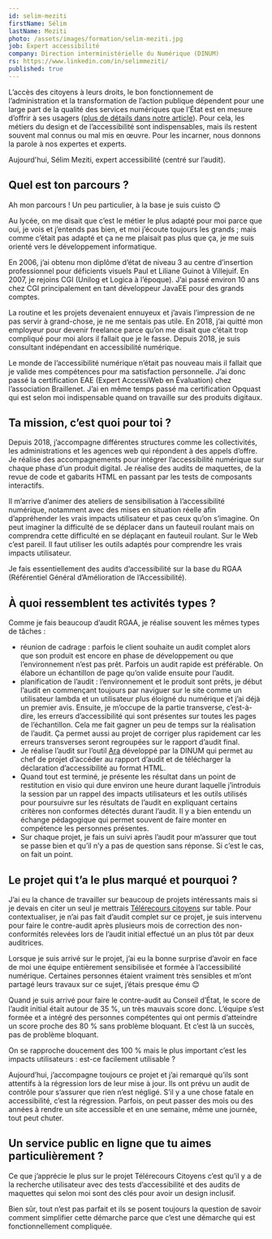 ```yaml
---
id: selim-meziti
firstName: Sélim
lastName: Meziti
photo: /assets/images/formation/selim-meziti.jpg
job: Expert accessibilité 
company: Direction interministérielle du Numérique (DINUM)
rs: https://www.linkedin.com/in/selimmeziti/
published: true
---
```


<p class="fr-text--lead">L’accès des citoyens à leurs droits, le bon fonctionnement de l’administration et la transformation de l’action publique dépendent pour une large part de la qualité des services numériques que l’État est en mesure d’offrir à ses usagers (<a href="/articles/2024-04-29-nos-experts-ont-la-parole/">plus de détails dans notre article</a>). Pour cela, les métiers du design et de l’accessibilité sont indispensables, mais ils restent souvent mal connus ou mal mis en œuvre. Pour les incarner, nous donnons la parole à nos expertes et experts.</p>

<p class="fr-text--lead">Aujourd'hui, Sélim Meziti, expert accessibilité (centré sur l’audit).</p>

<h2 class="fr-h6">Quel est ton parcours&nbsp;?</h2>

Ah mon parcours&nbsp;! Un peu particulier, à la base je suis cuisto&nbsp;😊

Au lycée, on me disait que c&rsquo;est le métier le plus adapté pour moi parce que oui, je vois et j&rsquo;entends pas bien, et moi j&rsquo;écoute toujours les grands&nbsp;; mais comme c&rsquo;était pas adapté et ça ne me plaisait pas plus que ça, je me suis orienté vers le développement informatique.

En 2006, j&rsquo;ai obtenu mon diplôme d&rsquo;état de niveau 3 au centre d&rsquo;insertion professionnel pour déficients visuels Paul et Liliane Guinot à Villejuif. En 2007, je rejoins CGI (Unilog et Logica à l&rsquo;époque). J&rsquo;ai passé environ 10 ans chez CGI principalement en tant développeur JavaEE pour des grands comptes.

La routine et les projets devenaient ennuyeux et j&rsquo;avais l&rsquo;impression de ne pas servir à grand-chose, je ne me sentais pas utile. En 2018, j&rsquo;ai quitté mon employeur pour devenir freelance parce qu&rsquo;on me disait que c&rsquo;était trop compliqué pour moi alors il fallait que je le fasse. Depuis 2018, je suis consultant indépendant en accessibilité numérique.

Le monde de l&rsquo;accessibilité numérique n&rsquo;était pas nouveau mais il fallait que je valide mes compétences pour ma satisfaction personnelle. J&rsquo;ai donc passé la certification EAE (Expert AccessiWeb en Évaluation) chez l&rsquo;association Braillenet. J&rsquo;ai en même temps passé ma certification Opquast qui est selon moi indispensable quand on travaille sur des produits digitaux.

<h2 class="fr-h6">Ta mission, c’est quoi pour toi&nbsp;?</h2>

Depuis 2018, j&rsquo;accompagne différentes structures comme les collectivités, les administrations et les agences web qui répondent à des appels d&rsquo;offre. Je réalise des accompagnements pour intégrer l&rsquo;accessibilité numérique sur chaque phase d&rsquo;un produit digital. Je réalise des audits de maquettes, de la revue de code et gabarits HTML en passant par les tests de composants interactifs.

Il m&rsquo;arrive d&rsquo;animer des ateliers de sensibilisation à l&rsquo;accessibilité numérique, notamment avec des mises en situation réelle afin d&rsquo;appréhender les vrais impacts utilisateur et pas ceux qu&rsquo;on s&rsquo;imagine. On peut imaginer la difficulté de se déplacer dans un fauteuil roulant mais on comprendra cette difficulté en se déplaçant en fauteuil roulant. Sur le Web c&rsquo;est pareil. Il faut utiliser les outils adaptés pour comprendre les vrais impacts utilisateur.

Je fais essentiellement des audits d&rsquo;accessibilité sur la base du RGAA (Référentiel Général d&rsquo;Amélioration de l&rsquo;Accessibilité).

<h2 class="fr-h6">À quoi ressemblent tes activités types&nbsp;?</h2>

Comme je fais beaucoup d&rsquo;audit RGAA, je réalise souvent les mêmes types de tâches&nbsp;:

- réunion de cadrage&nbsp;: parfois le client souhaite un audit complet alors que son produit est encore en phase de développement ou que l&rsquo;environnement n&rsquo;est pas prêt. Parfois un audit rapide est préférable. On élabore un échantillon de page qu&rsquo;on valide ensuite pour l&rsquo;audit.
- planification de l&rsquo;audit&nbsp;: l&rsquo;environnement et le produit sont prêts, je début l&rsquo;audit en commençant toujours par naviguer sur le site comme un utilisateur lambda et un utilisateur plus éloigné du numérique et j&rsquo;ai déjà un premier avis. Ensuite, je m&rsquo;occupe de la partie transverse, c&rsquo;est-à-dire, les erreurs d&rsquo;accessibilité qui sont présentes sur toutes les pages de l&rsquo;échantillon. Cela me fait gagner un peu de temps sur la réalisation de l&rsquo;audit. Ça permet aussi au projet de corriger plus rapidement car les erreurs transverses seront regroupées sur le rapport d&rsquo;audit final.
- Je réalise l&rsquo;audit sur l&rsquo;outil <a href="https://ara.numerique.gouv.fr/">Ara</a> développé par la DINUM qui permet au chef de projet d&rsquo;accéder au rapport d&rsquo;audit et de télécharger la déclaration d&rsquo;accessibilité au format HTML.
- Quand tout est terminé, je présente les résultat dans un point de restitution en visio qui dure environ une heure durant laquelle j&rsquo;introduis la session par un rappel des impacts utilisateurs et les outils utilisés pour poursuivre sur les résultats de l&rsquo;audit en expliquant certains critères non conformes détectés durant l&rsquo;audit. Il y a bien entendu un échange pédagogique qui permet souvent de faire monter en compétence les personnes présentes.
- Sur chaque projet, je fais un suivi après l&rsquo;audit pour m&rsquo;assurer que tout se passe bien et qu&rsquo;il n&rsquo;y a pas de question sans réponse. Si c&rsquo;est le cas, on fait un point.

<h2 class="fr-h6">Le projet qui t’a le plus marqué et pourquoi&nbsp;?</h2>

J&rsquo;ai eu la chance de travailler sur beaucoup de projets intéressants mais si je devais en citer un seul je mettrais <a href="https://citoyens.telerecours.fr/#/authentication">Télérecours citoyens</a> sur table. Pour contextualiser, je n&rsquo;ai pas fait d&rsquo;audit complet sur ce projet, je suis intervenu pour faire le contre-audit après plusieurs mois de correction des non-conformités relevées lors de l&rsquo;audit initial effectué un an plus tôt par deux auditrices.

Lorsque je suis arrivé sur le projet, j&rsquo;ai eu la bonne surprise d&rsquo;avoir en face de moi une équipe entièrement sensibilisée et formée à l&rsquo;accessibilité numérique. Certaines personnes étaient vraiment très sensibles et m&rsquo;ont partagé leurs travaux sur ce sujet, j&rsquo;étais presque ému 😊

Quand je suis arrivé pour faire le contre-audit au Conseil d&rsquo;État, le score de l&rsquo;audit initial était autour de 35&nbsp;%, un très mauvais score donc. L&rsquo;équipe s&rsquo;est formée et a intégré des personnes compétentes qui ont permis d&rsquo;atteindre un score proche des 80&nbsp;% sans problème bloquant. Et c&rsquo;est là un succès, pas de problème bloquant.

On se rapproche doucement des 100&nbsp;% mais le plus important c&rsquo;est les impacts utilisateurs : est-ce facilement utilisable ?

Aujourd&rsquo;hui, j&rsquo;accompagne toujours ce projet et j&rsquo;ai remarqué qu&rsquo;ils sont attentifs à la régression lors de leur mise à jour. Ils ont prévu un audit de contrôle pour s&rsquo;assurer que rien n&rsquo;est négligé. S&rsquo;il y a une chose fatale en accessibilité, c&rsquo;est la régression. Parfois, on peut passer des mois ou des années à rendre un site accessible et en une semaine, même une journée, tout peut chuter.

<h2 class="fr-h6">Un service public en ligne que tu aimes particulièrement&nbsp;?</h2>

Ce que j&rsquo;apprécie le plus sur le projet Télérecours Citoyens c&rsquo;est qu&rsquo;il y a de la recherche utilisateur avec des tests d&rsquo;accessibilité et des audits de maquettes qui selon moi sont des clés pour avoir un design inclusif.

Bien sûr, tout n&rsquo;est pas parfait et ils se posent toujours la question de savoir comment simplifier cette démarche parce que c&rsquo;est une démarche qui est fonctionnellement compliquée.
